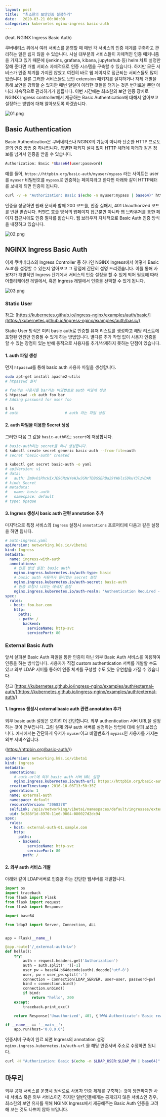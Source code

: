 ```yaml
---
layout: post
title:  "최소한의 보안인증 설정하기"
date:   2020-03-21 00:00:00
categories: kubernetes nginx-ingress basic-auth
---
```

(feat. NGINX Ingress Basic Auth)

쿠버네티스 위에서 여러 서비스를 운영할 때 매번 각 서비스의 인증 체계를 구축하고 관리하는 일은 쉽지 않을 수 있습니다. 사실 대부분의 서비스들이 자체적인 인증 매커니즘을 가지고 있기 때문에 (jenkins, grafana, kibana, jupyterhub 등) helm 차트 설정만 잘해 준다면 개별 서비스 자체적으로 인증 시스템을 구축할 수 있습니다. 하지만 모든 서비스가 인증 체계를 가지진 않았고 여전히 바로 웹 페이지로 접근되는 서비스들도 많이 있습니다. 물론 그러한 서비스들도 보안 extension 패키지를 설치하거나 자체 개별을 통해 보안을 강화할 순 있지만 매번 일일이 이러한 것들을 챙기는 것은 번거로울 뿐만 아니라 지속적으로 관리하기가 힘듭니다. 이번 시간에는 최소한의 보안 인증 장치로 NGINX Ingress controller에서 제공하는 Basic Authentication에 대해서 알아보고 설정하는 방법에 대해 알아보도록 하겠습니다.

![01.png](/assets/images/basic_auth/01.png)

## Basic Authentication

Basic Authentication은 쿠버네티스나 NGINX의 기능이 아니라 단순한 HTTP 프로토콜의 인증 방법 중 하나입니다. 특별한 패키지 설치 없이 HTTP 헤더에 아래과 같은 정보를 넘겨서 인증을 받을 수 있습니다.

```bash
Authorization: Basic *$base64(user:password)
```
예를 들어, `https://httpbin.org/basic-auth/myuser/mypass` 라는 사이트는 user를 `myuser` 비밀번호를 `mypass`로 인증하는 페이지라고 한다면 아래와 같이 HTTP헤더를 보내게 되면 인증이 됩니다.

```bash
curl -v -H "Authorization: Basic $(echo -n myuser:mypass | base64)" https://httpbin.org/basic-auth/myuser/mypass
```
인증을 성공하면 원래 문서와 함께 200 코드를, 인증 실패시, 401 Unauthorized 코드를 반환 받습니다. 커맨드 호출 방식의 웹페이지 접근뿐만 아니라 웹 브라우저를 통한 페이지 접근시에도 인증 절차를 밟습니다. 웹 브라우저 자체적으로 Basic Auth 인증 방식을 내장하고 있습니다.

![02.png](/assets/images/basic_auth/02.png)

## NGINX Ingress Basic Auth

이제 쿠버네티스의 Ingress Controller 중 하나인 NGINX Ingress에서 어떻게 Basic Auth를 설정할 수 있는지 알아보고 그 장점에 간단히 설명 드리겠습니다. 이를 통해 사용자가 개별적인 Ingress 단계에서 서비스의 인증 설정을 할 수 있게 되어 필요에 따라 어플리케이션 레벨에서, 혹은 Ingress 레벨에서 인증을 선택할 수 있게 됩니다.

![03.png](/assets/images/basic_auth/03.png)

### Static User

참고: [https://kubernetes.github.io/ingress-nginx/examples/auth/basic/](https://kubernetes.github.io/ingress-nginx/examples/auth/basic/)

Static User 방식은 미리 basic auth로 인증할 유저 리스트를 생성하고 해당 리스트에 포함된 인원만 인증될 수 있게 하는 방법입니다. 별다른 추가 작업 없이 사용자 인증을 할 수 있는 장점이 있는 반해 동적으로 사용자를 추가/삭제하지 못하는 단점이 있습니다.

#### 1. auth 파일 생성

먼저 `htpasswd`를 통해 basic auth 사용자 파일을 생성합니다.
```bash
sudo apt-get install apache2-utils
# htpasswd 설치

# foo라는 사용자를 bar라는 비밀번호로 auth 파일에 생성
$ htpasswd -cb auth foo bar
# Adding password for user foo

$ ls
# auth                     # auth 라는 파일 생성
```
#### 2. auth 파일을 이용한 Secret 생성

그러한 다음 그 값을 `basic-auth`라는 `secert`에 저장합니다.
```bash
# basic-auth라는 secret을 하나 생성합니다.
$ kubectl create secret generic basic-auth --from-file=auth
# secret "basic-auth" created

$ kubectl get secret basic-auth -o yaml
# apiVersion: v1
# data:
#   auth: Zm9vOiRhcHIxJE9GRzNYeWJwJGNrTDBGSERBa29YWUlsSDkuY3lzVDAK
# kind: Secret
# metadata:
#   name: basic-auth
#   namespace: default
# type: Opaque
```

#### 3. Ingress 생성시 basic auth 관련 annotation 추가

마지막으로 특정 서비스의 `Ingress` 설정시 `annotations` 프로퍼티에 다음과 같은 설정을 하면 됩니다.
```yaml
# auth-ingress.yaml
apiVersion: networking.k8s.io/v1beta1
kind: Ingress
metadata:
  name: ingress-with-auth
  annotations:
    # 인증 방법 설정: basic auth
    nginx.ingress.kubernetes.io/auth-type: basic
    # basic auth 사용자가 들어있는 secret 설정
    nginx.ingress.kubernetes.io/auth-secret: basic-auth
    # 인증 요청시 나오는 메세지 설정
    nginx.ingress.kubernetes.io/auth-realm: 'Authentication Required - foo'
spec:
  rules:
  - host: foo.bar.com
    http:
      paths:
      - path: /
        backend:
          serviceName: http-svc
          servicePort: 80
```

### External Basic Auth

앞서 살펴본 Basic Auth 파일을 통한 인증이 아닌 외부 Basic Auth 서비스를 이용하여 인증을 하는 방식입니다. 사용자가 직접 custom authentication 서버를 개발할 수도 있고 외부 LDAP 서버를 통하여 인증 체계를 구성할 수도 있는 유연함을 가질 수 있습니다.

참고 [https://kubernetes.github.io/ingress-nginx/examples/auth/external-auth/](https://kubernetes.github.io/ingress-nginx/examples/auth/external-auth/)

#### 1. Ingress 생성시 external basic auth 관련 annotation 추가

외부 basic auth 설정은 오히려 더 간단합니다. 외부 authentication 서버 URL을 설정하는 것이 전부입니다. 그럼 실제 외부 auth 서버를 설정하는 방법에 대해 살펴 보겠습니다. 예시에서는 간단하게 유저가 `myuser`이고 비밀번호가 `mypass`인 사용자를 가지는 외부 서비스입니다.

(https://httpbin.org/basic-auth/<user>/<password>)
```yaml
apiVersion: networking.k8s.io/v1beta1
kind: Ingress
metadata:
  annotations:
    # auth-url에 외부 basic auth 서버 URL 설정
    nginx.ingress.kubernetes.io/auth-url: https://httpbin.org/basic-auth/myuser/mypass
  creationTimestamp: 2016-10-03T13:50:35Z
  generation: 1
  name: external-auth
  namespace: default
  resourceVersion: "2068378"
  selfLink: /apis/networking/v1beta1/namespaces/default/ingresses/external-auth
  uid: 5c388f1d-8970-11e6-9004-080027d2dc94
spec:
  rules:
  - host: external-auth-01.sample.com
    http:
      paths:
      - backend:
          serviceName: http-svc
          servicePort: 80
        path: /
```

#### 2. 외부 auth 서비스 개발

아래와 같이 LDAP서버로 인증을 하는 간단한 웹서버를 개발합니다.
```python
import os
import traceback
from flask import Flask
from flask import request
from flask import Response

import base64

from ldap3 import Server, Connection, ALL


app = Flask(__name__)

@app.route('/_external-auth-Lw')
def hello():
    try:
        auth = request.headers.get('Authorization')
        auth = auth.split(' ')[-1]
        user_pw = base64.b64decode(auth).decode('utf-8')
        user, pw = user_pw.split(':')
        connection = Connection(LDAP_SERVER, user=user, password=pw)
        bind = connection.bind()
        connection.unbind()
        if bind:
            return "hello", 200
    except:
        traceback.print_exc()

    return Response('Unauthorized', 401, {'WWW-Authenticate':'Basic realm="Login Required"'})

if __name__ == '__main__':
    app.run(host='0.0.0.0')
```

인증서버 구축이 완료 되면 Ingress의 annotation 설정 `nginx.ingress.kubernetes.io/auth-url` 을 해당 인증서버 주소로 수정하면 됩니다.
```bash
curl -H "Authorization: Basic $(echo -n $LDAP_USER:$LDAP_PW | base64)" http://external-auth-01.sample.com
```

## 마무리

외부 공개 서비스를 운영시 정식으로 사용자 인증 체계를 구축하는 것이 당연하지만 사내 서비스 혹은 외부 서비스이긴 하지만 일반인들에게는 공개되지 않은 서비스인 경우, 최소한의 보안 유지를 위해 NGINX Ingress에서 제공해주는 Basic Auth 인증을 고려해 보는 것도 나쁘지 않아 보입니다.
